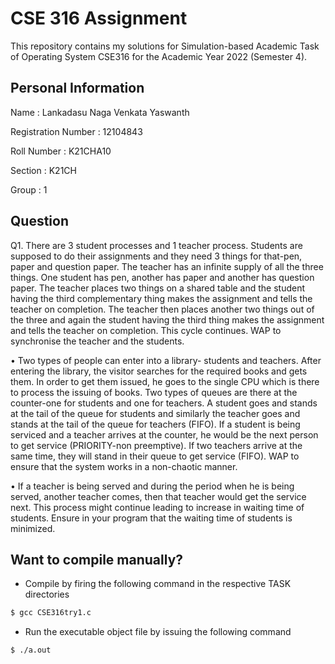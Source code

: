 # CSE 316 Assignment
This repository contains my solutions for Simulation-based 
Academic Task of Operating System CSE316 for the Academic Year 2022 (Semester 4).

## Personal Information

Name : Lankadasu Naga Venkata Yaswanth

Registration Number : 12104843

Roll Number : K21CHA10

Section : K21CH

Group : 1

## Question

Q1. There are 3 student processes and 1 teacher process. Students are supposed to do their 
assignments and they need 3 things for that-pen, paper and question paper. The teacher has an 
infinite supply of all the three things. One student has pen, another has paper and another has 
question paper. The teacher places two things on a shared table and the student having the 
third complementary thing makes the assignment and tells the teacher on completion. The 
teacher then places another two things out of the three and again the student having the third 
thing makes the assignment and tells the teacher on completion. This cycle continues. WAP 
to synchronise the teacher and the students.

• Two types of people can enter into a library- students and teachers. After entering the 
library, the visitor searches for the required books and gets them. In order to get 
them issued, he goes to the single CPU which is there to process the issuing of 
books. Two types of queues are there at the counter-one for students and one for 
teachers. A student goes and stands at the tail of the queue for students and 
similarly the teacher goes and stands at the tail of the queue for teachers (FIFO). If 
a student is being serviced and a teacher arrives at the counter, he would be the next 
person to get service (PRIORITY-non preemptive). If two teachers arrive at the 
same time, they will stand in their queue to get service (FIFO). WAP to ensure that 
the system works in a non-chaotic manner.

• If a teacher is being served and during the period when he is being served, another 
teacher comes, then that teacher would get the service next. This process might 
continue leading to increase in waiting time of students. Ensure in your program 
that the waiting time of students is minimized.


## Want to compile manually?
- Compile by firing the following command in the respective TASK directories
```sh
$ gcc CSE316try1.c
```
- Run the executable object file by issuing the following command
```sh
$ ./a.out
```
